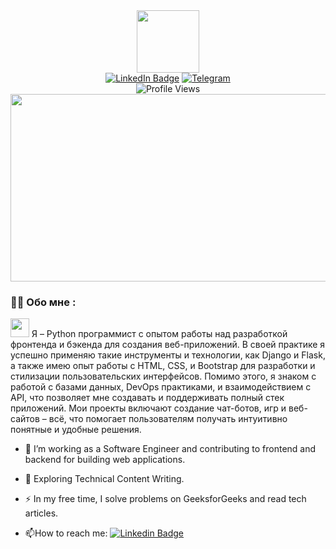<div id="header" align="center">
  <img src="https://media1.giphy.com/media/v1.Y2lkPTc5MGI3NjExa2p6ejZsbXdqeTIwbDBvZmRtdjRkaWN0cDA1enBwNDR0ZTcwOWIwdSZlcD12MV9pbnRlcm5hbF9naWZfYnlfaWQmY3Q9Zw/KAq5w47R9rmTuvWOWa/giphy.gif" width="100"/>
</div>

<div id="badges" align="center">
  <a href="your-linkedin-URL">
    <img src="https://img.shields.io/badge/LinkedIn-blue?style=for-the-badge&logo=linkedin&logoColor=white" alt="LinkedIn Badge"/></a>
  <a href="your-telegram-URL">
    <img src="https://img.shields.io/badge/Telegram-blue?style=for-the-badge&logo=twitter&logoColor=white" alt="Telegram"/></a>
</div>

<div id="counter" align="center">
<img src="https://komarev.com/ghpvc/?username=ReaGemt&style=flat-square&color=blue" alt="Profile Views"/>
</div>


<div align="center">
  <img src="https://media.giphy.com/media/dWesBcTLavkZuG35MI/giphy.gif" width="600" height="300"/>
</div>

### :man_technologist: Обо мне :
<img src="https://media.giphy.com/media/WUlplcMpOCEmTGBtBW/giphy.gif" width="30">
Я – Python программист с опытом работы над разработкой фронтенда и бэкенда для создания веб-приложений. В своей практике я успешно применяю такие инструменты и технологии, как Django и Flask, а также имею опыт работы с HTML, CSS, и Bootstrap для разработки и стилизации пользовательских интерфейсов. Помимо этого, я знаком с работой с базами данных, DevOps практиками, и взаимодействием с API, что позволяет мне создавать и поддерживать полный стек приложений. Мои проекты включают создание чат-ботов, игр и веб-сайтов – всё, что помогает пользователям получать интуитивно понятные и удобные решения.

- :telescope: I’m working as a Software Engineer and contributing to frontend and backend for building web applications.

- :seedling: Exploring Technical Content Writing.

- :zap: In my free time, I solve problems on GeeksforGeeks and read tech articles.

- :mailbox:How to reach me: [![Linkedin Badge](https://img.shields.io/badge/-kakbar-blue?style=flat&logo=Linkedin&logoColor=white)](your-linkedin-url)
